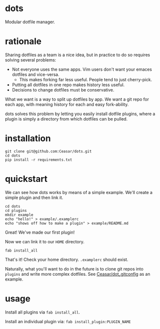 # dots

Modular dotfile manager.

# rationale

Sharing dotfiles as a team is a nice idea, but in practice to do so requires solving several problems:

- Not everyone uses the same apps. Vim users don't want your emaces dotfiles and vice-versa.
    - This makes forking far less useful. People tend to just cherry-pick.
- Putting all dotfiles in one repo makes history less useful.
- Decisions to change dotfiles must be conservative.

What we want is a way to split up dotfiles by app. We want a git repo for each app, with meaning history for each and easy fork-ability.

dots solves this problem by letting you easily install dotfile plugins, where a plugin is simply a directory from which dotfiles can be pulled.

# installation

```
git clone git@github.com:Ceasar/dots.git
cd dots
pip install -r requirements.txt
```

# quickstart

We can see how dots works by means of a simple example. We'll create a simple plugin and then link it.

```
cd dots
cd plugins
mkdir example
echo "hello!" > example/.examplerc
echo "shows off how to make a plugin" > example/README.md
```

Great! We've made our first plugin!

Now we can link it to our `HOME` directory.

```
fab install_all
```

That's it! Check your home directory. `.examplerc` should exist.

Naturally, what you'll want to do in the future is to clone git repos into `plugins` and write more complex dotfiles. See [Ceasar/dot_gitconfig](https://github.com/Ceasar/dot_gitconfig) as an example.


# usage

Install all plugins via `fab install_all`.

Install an individual plugin via: `fab install_plugin:PLUGIN_NAME`
